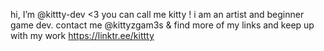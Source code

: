 hi, I’m @kittty-dev <3
you can call me kitty !
i am an artist and beginner game dev. 
contact me @kittyzgam3s &
find more of my links and keep up with my work https://linktr.ee/kittty
